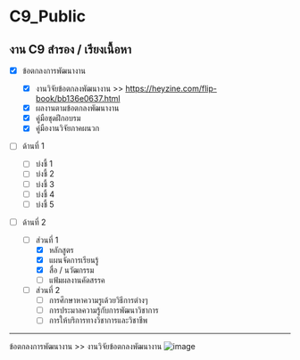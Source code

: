# C9_Public
## งาน C9 สำรอง / เรียงเนื้อหา 

  - [x]  ข้อตกลงการพัฒนางาน 
       - [x]  งานวิจัยข้อตกลงพัฒนางาน    >>  https://heyzine.com/flip-book/bb136e0637.html
       - [x]  ผลงานตามข้อตกลงพัฒนางาน
       - [x]  คู่มือชุดฝึกอบรม
       - [x]  คู่มืองานวิจัยภาคผนวก
       
  - [ ] ด้านที่ 1 
       - [ ]  บ่งชี้ 1 
       - [ ]  บ่งชี้ 2 
       - [ ]  บ่งชี้ 3 
       - [ ]  บ่งชี้ 4 
       - [ ]  บ่งชี้ 5 
        
  - [ ]  ด้านที่ 2
     
       - [ ]  ส่วนที่ 1
            - [x]  หลักสูตร
            - [x]  แผนจัดการเรียนรู้
            - [x]  สื่อ / นวัฒกรรม
            - [ ]  แฟ้มผลงานคัดสรรค
        
       - [ ]  ส่วนที่ 2
            - [ ]  การศึกษาหาความรูเด้วยวิธีการต่างๆ
            - [ ]  การประมาลความรู้กับการพัฒนาวิชาการ
            - [ ]  การให้บริการทางวิชาการและวิชาชีพ

---------------------------------------------------------------------------------
ข้อตกลงการพัฒนางาน >> งานวิจัยข้อตกลงพัฒนางาน 
![image](https://user-images.githubusercontent.com/104908802/166718611-a7b90fb1-bdd5-41fa-a7cd-a6dee059c53f.png)


